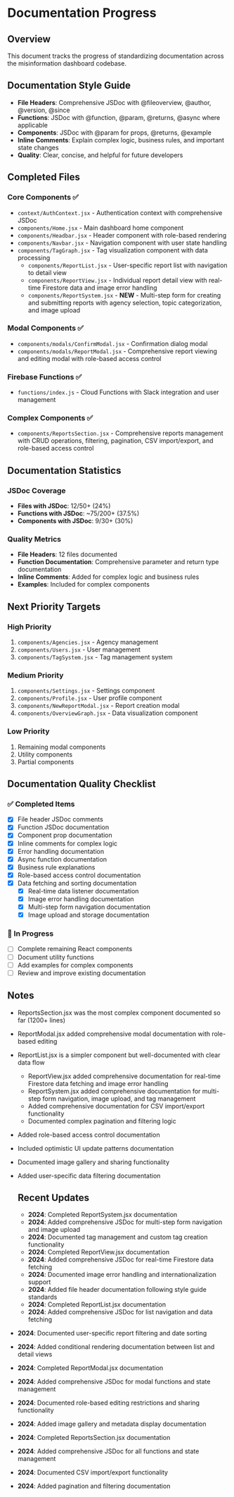 # Documentation Progress

## Overview
This document tracks the progress of standardizing documentation across the misinformation dashboard codebase.

## Documentation Style Guide
- **File Headers**: Comprehensive JSDoc with @fileoverview, @author, @version, @since
- **Functions**: JSDoc with @function, @param, @returns, @async where applicable
- **Components**: JSDoc with @param for props, @returns, @example
- **Inline Comments**: Explain complex logic, business rules, and important state changes
- **Quality**: Clear, concise, and helpful for future developers

## Completed Files

### Core Components ✅
- `context/AuthContext.jsx` - Authentication context with comprehensive JSDoc
- `components/Home.jsx` - Main dashboard home component
- `components/Headbar.jsx` - Header component with role-based rendering
- `components/Navbar.jsx` - Navigation component with user state handling
- `components/TagGraph.jsx` - Tag visualization component with data processing
  - `components/ReportList.jsx` - User-specific report list with navigation to detail view
  - `components/ReportView.jsx` - Individual report detail view with real-time Firestore data and image error handling
  - `components/ReportSystem.jsx` - **NEW** - Multi-step form for creating and submitting reports with agency selection, topic categorization, and image upload

### Modal Components ✅
- `components/modals/ConfirmModal.jsx` - Confirmation dialog modal
- `components/modals/ReportModal.jsx` - Comprehensive report viewing and editing modal with role-based access control

### Firebase Functions ✅
- `functions/index.js` - Cloud Functions with Slack integration and user management

### Complex Components ✅
- `components/ReportsSection.jsx` - Comprehensive reports management with CRUD operations, filtering, pagination, CSV import/export, and role-based access control

## Documentation Statistics

  ### JSDoc Coverage
  - **Files with JSDoc**: 12/50+ (24%)
  - **Functions with JSDoc**: ~75/200+ (37.5%)
  - **Components with JSDoc**: 9/30+ (30%)

  ### Quality Metrics
  - **File Headers**: 12 files documented
  - **Function Documentation**: Comprehensive parameter and return type documentation
  - **Inline Comments**: Added for complex logic and business rules
- **Examples**: Included for complex components

## Next Priority Targets

  ### High Priority
  1. `components/Agencies.jsx` - Agency management
  2. `components/Users.jsx` - User management
  3. `components/TagSystem.jsx` - Tag management system

### Medium Priority
1. `components/Settings.jsx` - Settings component
2. `components/Profile.jsx` - User profile component
3. `components/NewReportModal.jsx` - Report creation modal
4. `components/OverviewGraph.jsx` - Data visualization component

### Low Priority
1. Remaining modal components
2. Utility components
3. Partial components

## Documentation Quality Checklist

### ✅ Completed Items
- [x] File header JSDoc comments
- [x] Function JSDoc documentation
- [x] Component prop documentation
- [x] Inline comments for complex logic
- [x] Error handling documentation
- [x] Async function documentation
- [x] Business rule explanations
- [x] Role-based access control documentation
- [x] Data fetching and sorting documentation
  - [x] Real-time data listener documentation
  - [x] Image error handling documentation
  - [x] Multi-step form navigation documentation
  - [x] Image upload and storage documentation

### 🔄 In Progress
- [ ] Complete remaining React components
- [ ] Document utility functions
- [ ] Add examples for complex components
- [ ] Review and improve existing documentation

## Notes
- ReportsSection.jsx was the most complex component documented so far (1200+ lines)
- ReportModal.jsx added comprehensive modal documentation with role-based editing
- ReportList.jsx is a simpler component but well-documented with clear data flow
  - ReportView.jsx added comprehensive documentation for real-time Firestore data fetching and image error handling
  - ReportSystem.jsx added comprehensive documentation for multi-step form navigation, image upload, and tag management
  - Added comprehensive documentation for CSV import/export functionality
  - Documented complex pagination and filtering logic
- Added role-based access control documentation
- Included optimistic UI update patterns documentation
- Documented image gallery and sharing functionality
- Added user-specific data filtering documentation

  ## Recent Updates
  - **2024**: Completed ReportSystem.jsx documentation
  - **2024**: Added comprehensive JSDoc for multi-step form navigation and image upload
  - **2024**: Documented tag management and custom tag creation functionality
  - **2024**: Completed ReportView.jsx documentation
  - **2024**: Added comprehensive JSDoc for real-time Firestore data fetching
  - **2024**: Documented image error handling and internationalization support
  - **2024**: Added file header documentation following style guide standards
  - **2024**: Completed ReportList.jsx documentation
  - **2024**: Added comprehensive JSDoc for list navigation and data fetching
- **2024**: Documented user-specific report filtering and date sorting
- **2024**: Added conditional rendering documentation between list and detail views
- **2024**: Completed ReportModal.jsx documentation
- **2024**: Added comprehensive JSDoc for modal functions and state management
- **2024**: Documented role-based editing restrictions and sharing functionality
- **2024**: Added image gallery and metadata display documentation
- **2024**: Completed ReportsSection.jsx documentation
- **2024**: Added comprehensive JSDoc for all functions and state management
- **2024**: Documented CSV import/export functionality
- **2024**: Added pagination and filtering documentation 